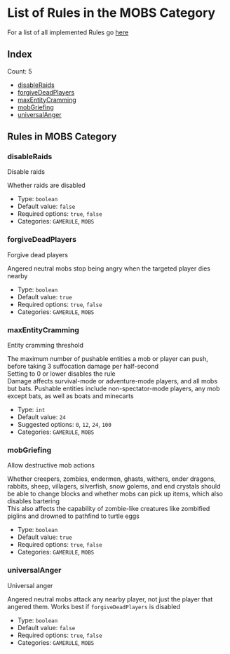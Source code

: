 # List of Rules in the MOBS Category

For a list of all implemented Rules go [here](../README.md)
## Index
Count: 5
- [disableRaids](#disableraids)
- [forgiveDeadPlayers](#forgivedeadplayers)
- [maxEntityCramming](#maxentitycramming)
- [mobGriefing](#mobgriefing)
- [universalAnger](#universalanger)

## Rules in MOBS Category

### disableRaids
Disable raids

Whether raids are disabled
- Type: `boolean`
- Default value: `false`
- Required options: `true`, `false`
- Categories: `GAMERULE`, `MOBS`

### forgiveDeadPlayers
Forgive dead players

Angered neutral mobs stop being angry when the targeted player dies nearby
- Type: `boolean`
- Default value: `true`
- Required options: `true`, `false`
- Categories: `GAMERULE`, `MOBS`

### maxEntityCramming
Entity cramming threshold

The maximum number of pushable entities a mob or player can push, before taking 3 suffocation damage per half-second  
Setting to 0 or lower disables the rule  
Damage affects survival-mode or adventure-mode players, and all mobs but bats. Pushable entities include non-spectator-mode players, any mob except bats, as well as boats and minecarts
- Type: `int`
- Default value: `24`
- Suggested options: `0`, `12`, `24`, `100`
- Categories: `GAMERULE`, `MOBS`

### mobGriefing
Allow destructive mob actions

Whether creepers, zombies, endermen, ghasts, withers, ender dragons, rabbits, sheep, villagers, silverfish, snow golems, and end crystals should be able to change blocks and whether mobs can pick up items, which also disables bartering  
This also affects the capability of zombie-like creatures like zombified piglins and drowned to pathfind to turtle eggs
- Type: `boolean`
- Default value: `true`
- Required options: `true`, `false`
- Categories: `GAMERULE`, `MOBS`

### universalAnger
Universal anger

Angered neutral mobs attack any nearby player, not just the player that angered them. Works best if `forgiveDeadPlayers` is disabled
- Type: `boolean`
- Default value: `false`
- Required options: `true`, `false`
- Categories: `GAMERULE`, `MOBS`
